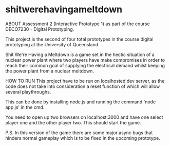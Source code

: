 # shitwerehavingameltdown

ABOUT
Assessment 2 (Interactive Prototype 1) as part of the course DECO7230 - Digital Prototyping.

This project is the second of four total prototypes in the course digital prototyping at the University of Queensland.

Shit We're Having a Meltdown is a game set in the hectic situation of a nuclear power plant where two players have make compromises in 
order to reach their common goal of supplying the electrical demand whilst keeping the power plant from a nuclear meltdown.


HOW TO RUN
This project have to be run on localhosted dev server, as the code does not take into consideration a reset function of which will allow
several playthroughs.

This can be done by installing node.js and running the command 'node app.js' in the cmd.

You need to open up two browsers on localhost:3000 and have one select player one and the other player two. This should start the game.

P.S. In this version of the game there are some major async bugs that hinders normal gameplay which is to be fixed in the upcoming
prototype.
